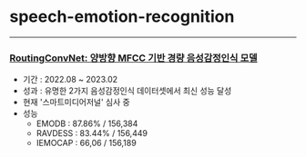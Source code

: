 # speech-emotion-recognition
<hr>

### [RoutingConvNet: 양방향 MFCC 기반 경량 음성감정인식 모델](https://drive.google.com/file/d/1f5inToQ9VGXeXy05NO_UlubJX7jKieJR/view?usp=sharing)
- 기간 : 2022.08 ~ 2023.02
- 성과 : 유명한 2가지 음성감정인식 데이터셋에서 최신 성능 달성
- 현재 '스마트미디어저널' 심사 중
- 성능
  - EMODB : 87.86% / 156,384
  - RAVDESS : 83.44% / 156,449
  - IEMOCAP : 66,06 / 156,189
